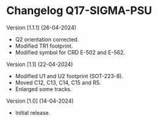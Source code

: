 # Changelog Q17-SIGMA-PSU

Version [1.1.1] (26-04-2024)

- Q2 orientation corrected.
- Modified TR1 footprint.
- Modified symbol for CRD E-502 and E-562.

Version [1.1] (22-04-2024)

- Modified U1 and U2 footprint (SOT-223-8).
- Moved C12, C13, C14, C15 and R5.
- Enlarged some tracks.

Version [1.0] (14-04-2024)

- Initial release.

